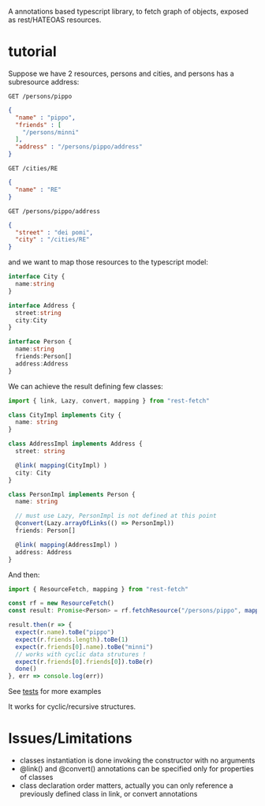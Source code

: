 A annotations based typescript library, to fetch graph of objects, exposed as rest/HATEOAS resources.

tutorial
========

Suppose we have 2 resources, persons and cities, and persons has a subresource address:

```
GET /persons/pippo
```

```json
{
  "name" : "pippo",
  "friends" : [
    "/persons/minni"
  ],
  "address" : "/persons/pippo/address"
}
```

```
GET /cities/RE
```

```json
{
  "name" : "RE"
}
```

```
GET /persons/pippo/address
```

```json
{
  "street" : "dei pomi",
  "city" : "/cities/RE"
}
```

and we want to map those resources to the typescript model:

```typescript
interface City {
  name:string
}

interface Address {
  street:string
  city:City
}

interface Person {
  name:string
  friends:Person[]
  address:Address
}
```

We can achieve the result defining few classes:

```typescript
import { link, Lazy, convert, mapping } from "rest-fetch"

class CityImpl implements City {
  name: string
}

class AddressImpl implements Address {
  street: string

  @link( mapping(CityImpl) )
  city: City
}

class PersonImpl implements Person {
  name: string

  // must use Lazy, PersonImpl is not defined at this point
  @convert(Lazy.arrayOfLinks(() => PersonImpl))
  friends: Person[]

  @link( mapping(AddressImpl) )
  address: Address
}
```

And then:

```typescript
import { ResourceFetch, mapping } from "rest-fetch"

const rf = new ResourceFetch()
const result: Promise<Person> = rf.fetchResource("/persons/pippo", mapping(PersonImpl))

result.then(r => {
  expect(r.name).toBe("pippo")
  expect(r.friends.length).toBe(1)
  expect(r.friends[0].name).toBe("minni")
  // works with cyclic data strutures !
  expect(r.friends[0].friends[0]).toBe(r)
  done()
}, err => console.log(err))
```

See [tests](src/test) for more examples

It works for cyclic/recursive structures.

Issues/Limitations
==================

- classes instantiation is done invoking the constructor with no arguments
- @link() and @convert() annotations can be specified only for properties of classes
- class declaration order matters, actually you can only reference a previously defined class in link, or convert annotations
